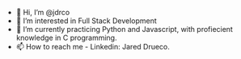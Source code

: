 - 👋 Hi, I’m @jdrco
- 👀 I’m interested in Full Stack Development
- 🌱 I’m currently practicing Python and Javascript, with profiecient knowledge in C programming.
- 📫 How to reach me - Linkedin: Jared Drueco.

<!---
jdrco/jdrco is a ✨ special ✨ repository because its `README.md` (this file) appears on your GitHub profile.
You can click the Preview link to take a look at your changes.
--->
